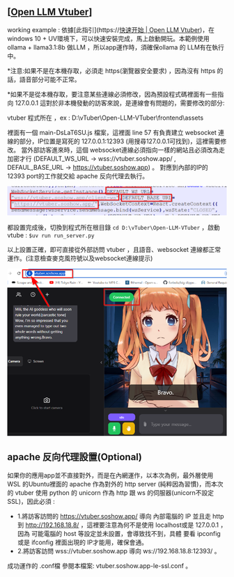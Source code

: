 ## [[Open LLM Vtuber](https://https://github.com/Open-LLM-VTuber/Open-LLM-VTuber)]

working example : 依據[此指引](https://[快速开始 | Open LLM Vtuber](https://docs.llmvtuber.com/docs/quick-start/))，在 windows 10 + UV環境下，可以快速安裝完成，馬上啟動開玩。本範例使用   ollama + llama3.1:8b 做LLM ，所以app運作時，須確保ollama 的 LLM有在執行中。

*注意:如果不是在本機存取，必須走 https(瀏覽器安全要求) ，因為沒有 https 的話，語音部分可能不正常。

*如果不是從本機存取，要注意某些連線必須修改，因為預設程式碼裡面有一些指向 127.0.0.1 這對於非本機發動的訪客來說，是連線會有問題的，需要修改的部分:

vtuber 程式所在 ，ex : D:\vTuber\Open-LLM-VTuber\frontend\assets

裡面有一個 main-DsLaT6SU.js 檔案，這裡面 line 57 有負責建立 websocket 連線的部分，IP位置是寫死的 127.0.0.1:12393 (用搜尋127.0.0.1可找到)，這裡需要修改。 當外部訪客進來時，這個 websocket連線必須指向一樣的網站且必須改為走加密才行 (DEFAULT_WS_URL -> wss://vtuber.soshow.app/ , DEFAUL_BASE_URL -> https://vtuber.soshow.app) 。 對應到內部的IP的 12393  port的工作就交給 apache 反向代理去執行。

![](assets/20250228_113903_image.png)

都設置完成後，切換到程式所在根目錄  `cd D:\vTuber\Open-LLM-VTuber` ，啟動 vtube : `$uv run run_server.py`

以上設置正確，即可直接從外部訪問 vtuber ，且語音、websocket 連線都正常運作。(注意檢查麥克風符號以及websocket連線提示)

![](assets/20250228_114208_image.png)

## apache 反向代理設置(Optional)

如果你的應用app並不直接對外，而是在內網運作，以本次為例，最外層使用 WSL 的Ubuntu裡面的 apache 作為對外的 http server (純粹因為習慣)，而本次的 vtuber 使用 python 的 unicorn 作為 http 跟 ws 的伺服器(unicorn不設定SSL)，因此必須 :

* 1.將訪客訪問的 https://vtuber.soshow.app/ 導向 內部電腦的 IP 並且走 http 到 http://192.168.18.8/ ，這裡要注意為何不是使用 localhost或是 127.0.0.1 ，因為 可能電腦的 host 等設定並未設置，會導致找不到，具體 要看 ipconfig 或是  ifconfig 裡面出現的 IP才能用，確保會通。
* 2.將訪客訪問 wss://vtuber.soshow.app 導向 ws://192.168.18.8:12393/ 。

成功運作的 .conf檔 參閱本檔案: vtuber.soshow.app-le-ssl.conf 。
